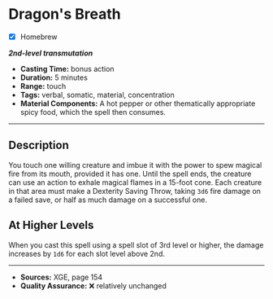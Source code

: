 # Dragon's Breath
- [x] Homebrew

***2nd-level transmutation***
- **Casting Time:** bonus action
- **Duration:** 5 minutes
- **Range:** touch
- **Tags:** verbal, somatic, material, concentration
- **Material Components:** A hot pepper or other thematically appropriate spicy food, which the spell then consumes.

---

## Description
You touch one willing creature and imbue it with the power to spew magical fire from its mouth, provided it has one.
Until the spell ends, the creature can use an action to exhale magical flames in a 15-foot cone.
Each creature in that area must make a Dexterity Saving Throw, taking `3d6` fire damage on a failed save, or half as much damage on a successful one.

## At Higher Levels
When you cast this spell using a spell slot of 3rd level or higher, the damage increases by `1d6` for each slot level above 2nd.

---

- **Sources:** XGE, page 154
- **Quality Assurance:** :x: relatively unchanged
